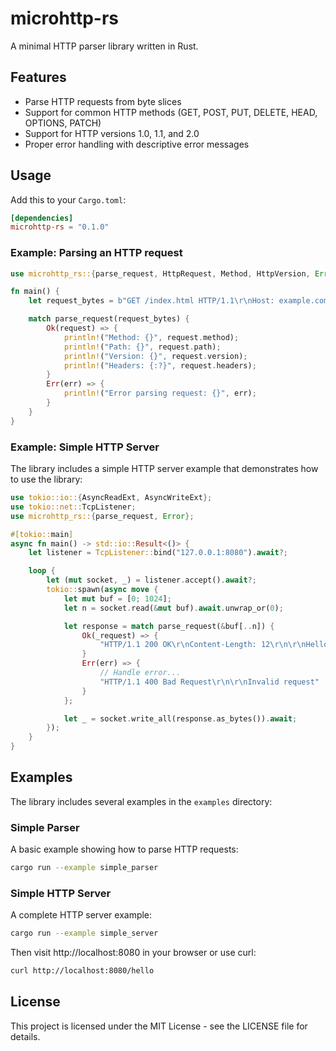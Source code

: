 # microhttp-rs

A minimal HTTP parser library written in Rust.

## Features

- Parse HTTP requests from byte slices
- Support for common HTTP methods (GET, POST, PUT, DELETE, HEAD, OPTIONS, PATCH)
- Support for HTTP versions 1.0, 1.1, and 2.0
- Proper error handling with descriptive error messages

## Usage

Add this to your `Cargo.toml`:

```toml
[dependencies]
microhttp-rs = "0.1.0"
```

### Example: Parsing an HTTP request

```rust
use microhttp_rs::{parse_request, HttpRequest, Method, HttpVersion, Error};

fn main() {
    let request_bytes = b"GET /index.html HTTP/1.1\r\nHost: example.com\r\n\r\n";

    match parse_request(request_bytes) {
        Ok(request) => {
            println!("Method: {}", request.method);
            println!("Path: {}", request.path);
            println!("Version: {}", request.version);
            println!("Headers: {:?}", request.headers);
        }
        Err(err) => {
            println!("Error parsing request: {}", err);
        }
    }
}
```

### Example: Simple HTTP Server

The library includes a simple HTTP server example that demonstrates how to use the library:

```rust
use tokio::io::{AsyncReadExt, AsyncWriteExt};
use tokio::net::TcpListener;
use microhttp_rs::{parse_request, Error};

#[tokio::main]
async fn main() -> std::io::Result<()> {
    let listener = TcpListener::bind("127.0.0.1:8080").await?;

    loop {
        let (mut socket, _) = listener.accept().await?;
        tokio::spawn(async move {
            let mut buf = [0; 1024];
            let n = socket.read(&mut buf).await.unwrap_or(0);

            let response = match parse_request(&buf[..n]) {
                Ok(_request) => {
                    "HTTP/1.1 200 OK\r\nContent-Length: 12\r\n\r\nHello world!"
                }
                Err(err) => {
                    // Handle error...
                    "HTTP/1.1 400 Bad Request\r\n\r\nInvalid request"
                }
            };

            let _ = socket.write_all(response.as_bytes()).await;
        });
    }
}
```

## Examples

The library includes several examples in the `examples` directory:

### Simple Parser

A basic example showing how to parse HTTP requests:

```bash
cargo run --example simple_parser
```

### Simple HTTP Server

A complete HTTP server example:

```bash
cargo run --example simple_server
```

Then visit http://localhost:8080 in your browser or use curl:

```bash
curl http://localhost:8080/hello
```

## License

This project is licensed under the MIT License - see the LICENSE file for details.
